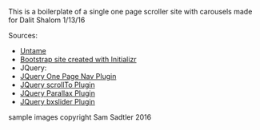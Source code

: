 This is a boilerplate of a single one page scroller site with carousels made for Dalit Shalom 1/13/16


Sources:
<ul>
	<li>
		<a href="http://untame.net/2013/01/how-to-design-a-single-page-scrolling-site-with-twitter-bootstrap/">Untame</a>
	</li>
	<li>
		<a href="http://www.initializr.com/"> Bootstrap site created with Initializr</a>
	</li>
	<li>
	JQuery:
		<li>
			<a href="https://github.com/davist11/jQuery-One-Page-Nav">JQuery One Page Nav Plugin</a>
		</li>
		<li>
			<a href="http://plugins.jquery.com/scrollTo/">JQuery scrollTo Plugin</a>
		</li>
		<li>
			<a href="https://github.com/pixelcog/parallax.js/">JQuery Parallax Plugin</a>
		</li>
		<li>
			<a href="http://bxslider.com/">JQuery bxslider Plugin</a>
		</li>
	</li>
</ul>

sample images copyright Sam Sadtler 2016 